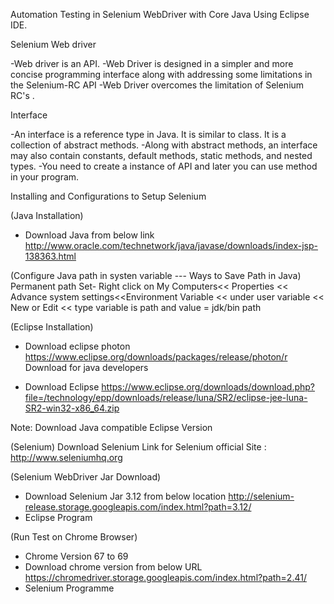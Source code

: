 
Automation Testing in Selenium WebDriver with Core Java Using Eclipse IDE.

Selenium Web driver

-Web driver is an API.
-Web Driver is designed in a simpler and more concise programming interface along with addressing some limitations in the Selenium-RC API
-Web Driver overcomes the limitation of Selenium RC's .

Interface

-An interface is a reference type in Java. It is similar to class. It is a collection of abstract methods.
-Along with abstract methods, an interface may also contain constants, default methods, static methods, and nested types.
-You need to create a instance of API and later you can use method in your program.


Installing and Configurations to Setup Selenium

(Java Installation)
- Download Java from below link
                                       http://www.oracle.com/technetwork/java/javase/downloads/index-jsp-138363.html


(Configure Java path in systen variable --- Ways to Save Path in Java)
Permanent path Set-
                         Right click on My Computers<< Properties << Advance system settings<<Environment Variable << under user       variable << New or Edit << type variable is path and value = jdk/bin path


(Eclipse Installation)
- Download eclipse photon
                        https://www.eclipse.org/downloads/packages/release/photon/r
Download for java developers

- Download Eclipse 
https://www.eclipse.org/downloads/download.php?file=/technology/epp/downloads/release/luna/SR2/eclipse-jee-luna-SR2-win32-x86_64.zip

Note: Download Java compatible Eclipse Version



(Selenium)
Download Selenium
Link for Selenium official Site :	
http://www.seleniumhq.org


(Selenium WebDriver Jar Download)
- Download Selenium Jar 3.12 from below location
http://selenium-release.storage.googleapis.com/index.html?path=3.12/
- Eclipse Program


(Run Test on Chrome Browser)
- Chrome Version 67 to 69
- Download chrome version from below URL
https://chromedriver.storage.googleapis.com/index.html?path=2.41/
- Selenium Programme
